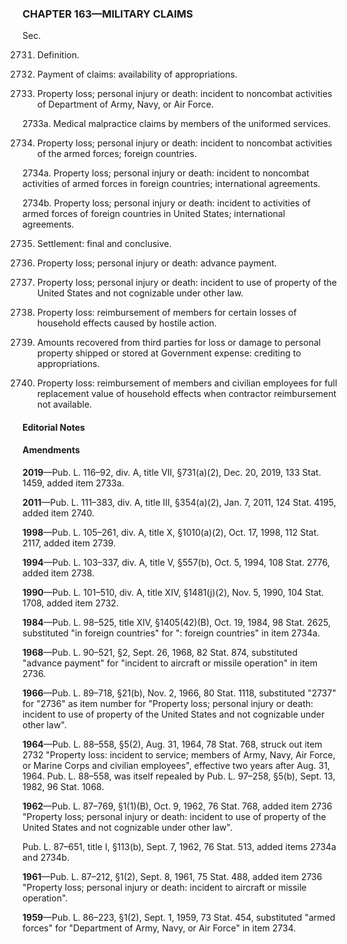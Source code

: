 ### **CHAPTER 163—MILITARY CLAIMS** ###

Sec.

2731. Definition.

2732. Payment of claims: availability of appropriations.

2733. Property loss; personal injury or death: incident to noncombat activities of Department of Army, Navy, or Air Force.

2733a. Medical malpractice claims by members of the uniformed services.

2734. Property loss; personal injury or death: incident to noncombat activities of the armed forces; foreign countries.

2734a. Property loss; personal injury or death: incident to noncombat activities of armed forces in foreign countries; international agreements.

2734b. Property loss; personal injury or death: incident to activities of armed forces of foreign countries in United States; international agreements.

2735. Settlement: final and conclusive.

2736. Property loss; personal injury or death: advance payment.

2737. Property loss; personal injury or death: incident to use of property of the United States and not cognizable under other law.

2738. Property loss: reimbursement of members for certain losses of household effects caused by hostile action.

2739. Amounts recovered from third parties for loss or damage to personal property shipped or stored at Government expense: crediting to appropriations.

2740. Property loss: reimbursement of members and civilian employees for full replacement value of household effects when contractor reimbursement not available.

#### **Editorial Notes** ####

#### Amendments ####

**2019**—Pub. L. 116–92, div. A, title VII, §731(a)(2), Dec. 20, 2019, 133 Stat. 1459, added item 2733a.

**2011**—Pub. L. 111–383, div. A, title III, §354(a)(2), Jan. 7, 2011, 124 Stat. 4195, added item 2740.

**1998**—Pub. L. 105–261, div. A, title X, §1010(a)(2), Oct. 17, 1998, 112 Stat. 2117, added item 2739.

**1994**—Pub. L. 103–337, div. A, title V, §557(b), Oct. 5, 1994, 108 Stat. 2776, added item 2738.

**1990**—Pub. L. 101–510, div. A, title XIV, §1481(j)(2), Nov. 5, 1990, 104 Stat. 1708, added item 2732.

**1984**—Pub. L. 98–525, title XIV, §1405(42)(B), Oct. 19, 1984, 98 Stat. 2625, substituted "in foreign countries" for ": foreign countries" in item 2734a.

**1968**—Pub. L. 90–521, §2, Sept. 26, 1968, 82 Stat. 874, substituted "advance payment" for "incident to aircraft or missile operation" in item 2736.

**1966**—Pub. L. 89–718, §21(b), Nov. 2, 1966, 80 Stat. 1118, substituted "2737" for "2736" as item number for "Property loss; personal injury or death: incident to use of property of the United States and not cognizable under other law".

**1964**—Pub. L. 88–558, §5(2), Aug. 31, 1964, 78 Stat. 768, struck out item 2732 "Property loss: incident to service; members of Army, Navy, Air Force, or Marine Corps and civilian employees", effective two years after Aug. 31, 1964. Pub. L. 88–558, was itself repealed by Pub. L. 97–258, §5(b), Sept. 13, 1982, 96 Stat. 1068.

**1962**—Pub. L. 87–769, §1(1)(B), Oct. 9, 1962, 76 Stat. 768, added item 2736 "Property loss; personal injury or death: incident to use of property of the United States and not cognizable under other law".

Pub. L. 87–651, title I, §113(b), Sept. 7, 1962, 76 Stat. 513, added items 2734a and 2734b.

**1961**—Pub. L. 87–212, §1(2), Sept. 8, 1961, 75 Stat. 488, added item 2736 "Property loss; personal injury or death: incident to aircraft or missile operation".

**1959**—Pub. L. 86–223, §1(2), Sept. 1, 1959, 73 Stat. 454, substituted "armed forces" for "Department of Army, Navy, or Air Force" in item 2734.